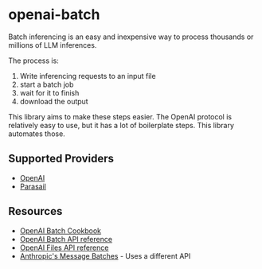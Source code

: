 # openai-batch

Batch inferencing is an easy and inexpensive way to process thousands or millions of LLM inferences.

The process is:
1. Write inferencing requests to an input file
2. start a batch job
3. wait for it to finish
4. download the output

This library aims to make these steps easier. The OpenAI protocol is relatively easy to use, but it has a lot of boilerplate steps. This library automates those.

## Supported Providers

* [OpenAI](https://openai.com/)
* [Parasail](https://parasail.io/)

## Resources

* [OpenAI Batch Cookbook](https://cookbook.openai.com/examples/batch_processing)
* [OpenAI Batch API reference](https://platform.openai.com/docs/api-reference/batch)
* [OpenAI Files API reference](https://platform.openai.com/docs/api-reference/files)
* [Anthropic's Message Batches](https://www.anthropic.com/news/message-batches-api) - Uses a different API